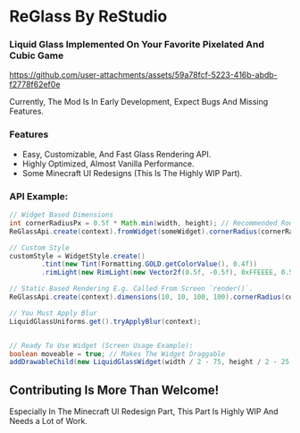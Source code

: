 # ReGlass By ReStudio
### Liquid Glass Implemented On Your Favorite Pixelated And Cubic Game

https://github.com/user-attachments/assets/59a78fcf-5223-416b-abdb-f2778f62ef0e

Currently, The Mod Is In Early Development, Expect Bugs And Missing Features.

### Features
- Easy, Customizable, And Fast Glass Rendering API.
- Highly Optimized, Almost Vanilla Performance.
- Some Minecraft UI Redesigns (This Is The Highly WIP Part).

### API Example:
```java
// Widget Based Dimensions
int cornerRadiusPx = 0.5f * Math.min(width, height); // Recommended Rounding
ReGlassApi.create(context).fromWidget(someWidget).cornerRadius(cornerRadiusPx).render();

// Custom Style 
customStyle = WidgetStyle.create()
        .tint(new Tint(Formatting.GOLD.getColorValue(), 0.4f))
        .rimLight(new RimLight(new Vector2f(0.5f, -0.5f), 0xFFEEEE, 0.5f));

// Static Based Rendering E.g. Called From Screen `render()`.
ReGlassApi.create(context).dimensions(10, 10, 100, 100).cornerRadius(cornerRadiusPx).style(customStyle).render();

// You Must Apply Blur
LiquidGlassUniforms.get().tryApplyBlur(context);


// Ready To Use Widget (Screen Usage Example):
boolean moveable = true; // Makes The Widget Draggable
addDrawableChild(new LiquidGlassWidget(width / 2 - 75, height / 2 - 25, 150, 50, null).setMoveable(moveable));
```


## Contributing Is More Than Welcome!
Especially In The Minecraft UI Redesign Part, This Part Is Highly WIP And Needs a Lot of Work.
